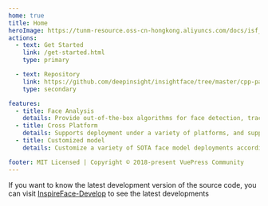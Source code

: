 ```yaml
---
home: true
title: Home
heroImage: https://tunm-resource.oss-cn-hongkong.aliyuncs.com/docs/isf_view.png
actions:
  - text: Get Started
    link: /get-started.html
    type: primary

  - text: Repository
    link: https://github.com/deepinsight/insightface/tree/master/cpp-package/inspireface
    type: secondary

features:
  - title: Face Analysis
    details: Provide out-of-the-box algorithms for face detection, tracking, recognition, key point detection and various facial expression state analysis.
  - title: Cross Platform
    details: Supports deployment under a variety of platforms, and supports CPU, NPU, GPU and other devices to accelerate inference.
  - title: Customized model
    details: Customize a variety of SOTA face model deployments according to your needs.

footer: MIT Licensed | Copyright © 2018-present VuePress Community
---
```


If you want to know the latest development version of the source code, you can visit [InspireFace-Develop](https://github.com/HyperInspire/InspireFace) to see the latest developments

[default-theme-home]: https://vuejs.press/reference/default-theme/frontmatter.html#home-page
